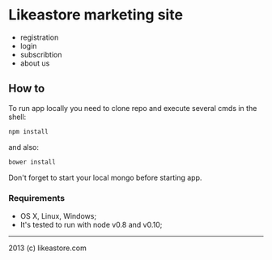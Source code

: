 # Likeastore marketing site

- registration
- login
- subscribtion
- about us

## How to

To run app locally you need to clone repo and execute several cmds in the shell:

```bash
npm install
```

and also:

```bash
bower install
```

Don't forget to start your local mongo before starting app.

### Requirements

- OS X, Linux, Windows;
- It's tested to run with node v0.8 and v0.10;

---

2013 (c) likeastore.com
